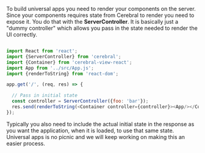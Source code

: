 To build universal apps you need to render your components on the server. Since your components requires state from Cerebral to render you need to expose it. You do that with the **ServerController**. It is basically just a "dummy controller" which allows you pass in the state needed to render the UI correctly.

```javascript

import React from 'react';
import {ServerController} from 'cerebral';
import {Container} from 'cerebral-view-react';
import App from '../src/App.js';
import {renderToString} from 'react-dom';

app.get('/', (req, res) => {

  // Pass in initial state
  const controller = ServerController({foo: 'bar'});  
  res.send(renderToString(<Container controller={controller}><App/></Container>);
});
```

Typically you also need to include the actual initial state in the response as you want the application, when it is loaded, to use that same state. Universal apps is no picnic and we will keep working on making this an easier process.
